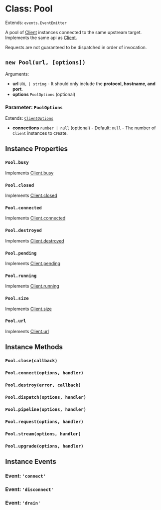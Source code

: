 # Class: Pool

Extends: `events.EventEmitter`

A pool of [Client](./Client.md) instances connected to the same upstream target. Implements the same api as [Client](./Client.md).

Requests are not guaranteed to be dispatched in order of invocation.

## `new Pool(url, [options])`

Arguments:

* **url** `URL | string` - It should only include the **protocol, hostname, and port**.
* **options** `PoolOptions` (optional)

### Parameter: `PoolOptions`

Extends: [`ClientOptions`](./Client.md#parameter-clientoptions)

* **connections** `number | null` (optional) - Default: `null` - The number of `Client` instances to create.

## Instance Properties

### `Pool.busy`

Implements [Client.busy](./Client.md#clientbusy)

### `Pool.closed`

Implements [Client.closed](./Client.md#clientclosed)

### `Pool.connected`

Implements [Client.connected](./Client.md#clientconnected)

### `Pool.destroyed`

Implements [Client.destroyed](./Client.md#clientdestroyed)

### `Pool.pending`

Implements [Client.pending](./Client.md#clientpending)

### `Pool.running`

Implements [Client.running](./Client.md#clientrunning)

### `Pool.size`

Implements [Client.size](./Client.md#clientsize)

### `Pool.url`

Implements [Client.url](./Client.md#clienturl)

## Instance Methods

### `Pool.close(callback)`

### `Pool.connect(options, handler)`

### `Pool.destroy(error, callback)`

### `Pool.dispatch(options, handler)`

### `Pool.pipeline(options, handler)`

### `Pool.request(options, handler)`

### `Pool.stream(options, handler)`

### `Pool.upgrade(options, handler)`

## Instance Events

### Event: `'connect'`

### Event: `'disconnect'`

### Event: `'drain'`